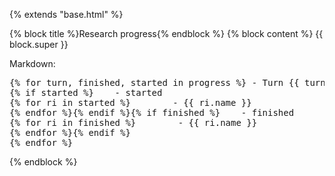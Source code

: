 {% extends "base.html" %}

{% block title %}Research progress{% endblock %}
{% block content %}
{{ block.super }}
<p>Markdown:</p>
<pre>
{% for turn, finished, started in progress %} - Turn {{ turn }}
{% if started %}    - started
{% for ri in started %}        - {{ ri.name }}
{% endfor %}{% endif %}{% if finished %}    - finished
{% for ri in finished %}        - {{ ri.name }}
{% endfor %}{% endif %}
{% endfor %}
</pre>
{% endblock %}
